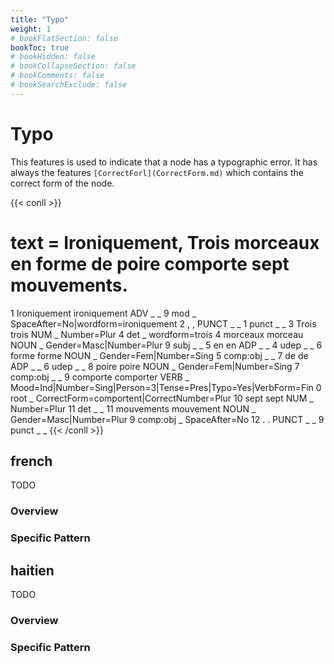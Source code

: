 ```yaml
---
title: "Typo"
weight: 1
# bookFlatSection: false
bookToc: true
# bookHidden: false
# bookCollapseSection: false
# bookComments: false
# bookSearchExclude: false
---
```


# Typo

This features is used to indicate that a node has a typographic error. It has always the features `[CorrectForl](CorrectForm.md)` which contains the correct form of the node. 

{{< conll >}}
# text = Ironiquement, Trois morceaux en forme de poire comporte sept mouvements.
1	Ironiquement	ironiquement	ADV	_	_	9	mod	_	SpaceAfter=No|wordform=ironiquement
2	,	,	PUNCT	_	_	1	punct	_	_
3	Trois	trois	NUM	_	Number=Plur	4	det	_	wordform=trois
4	morceaux	morceau	NOUN	_	Gender=Masc|Number=Plur	9	subj	_	_
5	en	en	ADP	_	_	4	udep	_	_
6	forme	forme	NOUN	_	Gender=Fem|Number=Sing	5	comp:obj	_	_
7	de	de	ADP	_	_	6	udep	_	_
8	poire	poire	NOUN	_	Gender=Fem|Number=Sing	7	comp:obj	_	_
9	comporte	comporter	VERB	_	Mood=Ind|Number=Sing|Person=3|Tense=Pres|Typo=Yes|VerbForm=Fin	0	root	_	CorrectForm=comportent|CorrectNumber=Plur
10	sept	sept	NUM	_	Number=Plur	11	det	_	_
11	mouvements	mouvement	NOUN	_	Gender=Masc|Number=Plur	9	comp:obj	_	SpaceAfter=No
12	.	.	PUNCT	_	_	9	punct	_	_
{{< /conll >}}





## french

TODO
### Overview

### Specific Pattern




## haitien

TODO
### Overview

### Specific Pattern


